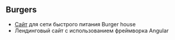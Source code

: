 ## Burgers

- [Сайт](https://pages.github.com/) для сети быстрого питания Burger house
- Лендинговый сайт с использованием фреймворка Angular
